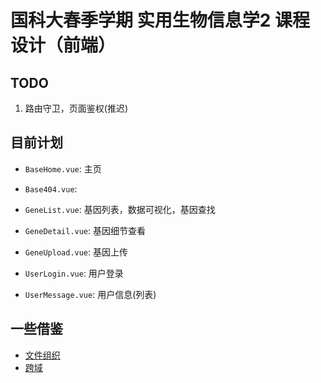 # 国科大春季学期 实用生物信息学2 课程设计（前端）

## TODO


1. 路由守卫，页面鉴权(推迟)

## 目前计划

+ `BaseHome.vue`: 主页
+ `Base404.vue`: 
+ `GeneList.vue`: 基因列表，数据可视化，基因查找
+ `GeneDetail.vue`: 基因细节查看

+ `GeneUpload.vue`: 基因上传
+ `UserLogin.vue`: 用户登录
+ `UserMessage.vue`: 用户信息(列表)

## 一些借鉴

+ [文件组织](https://www.cnblogs.com/zhuhuoxingguang/p/11504396.html) 
+ [跨域](https://zhuanlan.zhihu.com/p/274238013)